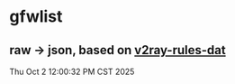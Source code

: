 # gfwlist
## raw -> json, based on [v2ray-rules-dat](https://github.com/Loyalsoldier/v2ray-rules-dat)
Thu Oct  2 12:00:32 PM CST 2025

